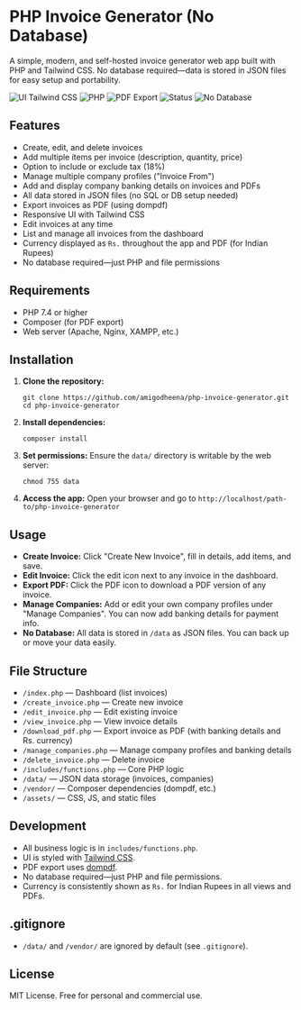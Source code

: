 
# PHP Invoice Generator (No Database)

A simple, modern, and self-hosted invoice generator web app built with PHP and Tailwind CSS. No database required—data is stored in JSON files for easy setup and portability.

![UI Tailwind CSS](https://img.shields.io/badge/UI-Tailwind%20CSS-38bdf8)
![PHP](https://img.shields.io/badge/PHP-7.4%2B-777bb4)
![PDF Export](https://img.shields.io/badge/PDF-dompdf-4b4b4b)
![Status](https://img.shields.io/badge/Status-Production%20Ready-success)
![No Database](https://img.shields.io/badge/No%20Database-JSON%20Storage-44cc11)

## Features

- Create, edit, and delete invoices
- Add multiple items per invoice (description, quantity, price)
- Option to include or exclude tax (18%)
- Manage multiple company profiles ("Invoice From")
- Add and display company banking details on invoices and PDFs
- All data stored in JSON files (no SQL or DB setup needed)
- Export invoices as PDF (using dompdf)
- Responsive UI with Tailwind CSS
- Edit invoices at any time
- List and manage all invoices from the dashboard
- Currency displayed as `Rs.` throughout the app and PDF (for Indian Rupees)
- No database required—just PHP and file permissions

## Requirements

- PHP 7.4 or higher
- Composer (for PDF export)
- Web server (Apache, Nginx, XAMPP, etc.)

## Installation

1. **Clone the repository:**
   ```
   git clone https://github.com/amigodheena/php-invoice-generator.git
   cd php-invoice-generator
   ```
2. **Install dependencies:**
   ```
   composer install
   ```
3. **Set permissions:**
   Ensure the `data/` directory is writable by the web server:
   ```
   chmod 755 data
   ```
4. **Access the app:**
   Open your browser and go to `http://localhost/path-to/php-invoice-generator`

## Usage

- **Create Invoice:** Click "Create New Invoice", fill in details, add items, and save.
- **Edit Invoice:** Click the edit icon next to any invoice in the dashboard.
- **Export PDF:** Click the PDF icon to download a PDF version of any invoice.
- **Manage Companies:** Add or edit your own company profiles under "Manage Companies". You can now add banking details for payment info.
- **No Database:** All data is stored in `/data` as JSON files. You can back up or move your data easily.

## File Structure

- `/index.php` — Dashboard (list invoices)
- `/create_invoice.php` — Create new invoice
- `/edit_invoice.php` — Edit existing invoice
- `/view_invoice.php` — View invoice details
- `/download_pdf.php` — Export invoice as PDF (with banking details and Rs. currency)
- `/manage_companies.php` — Manage company profiles and banking details
- `/delete_invoice.php` — Delete invoice
- `/includes/functions.php` — Core PHP logic
- `/data/` — JSON data storage (invoices, companies)
- `/vendor/` — Composer dependencies (dompdf, etc.)
- `/assets/` — CSS, JS, and static files

## Development

- All business logic is in `includes/functions.php`.
- UI is styled with [Tailwind CSS](https://tailwindcss.com/).
- PDF export uses [dompdf](https://github.com/dompdf/dompdf).
- No database required—just PHP and file permissions.
- Currency is consistently shown as `Rs.` for Indian Rupees in all views and PDFs.

## .gitignore

- `/data/` and `/vendor/` are ignored by default (see `.gitignore`).

## License

MIT License. Free for personal and commercial use.